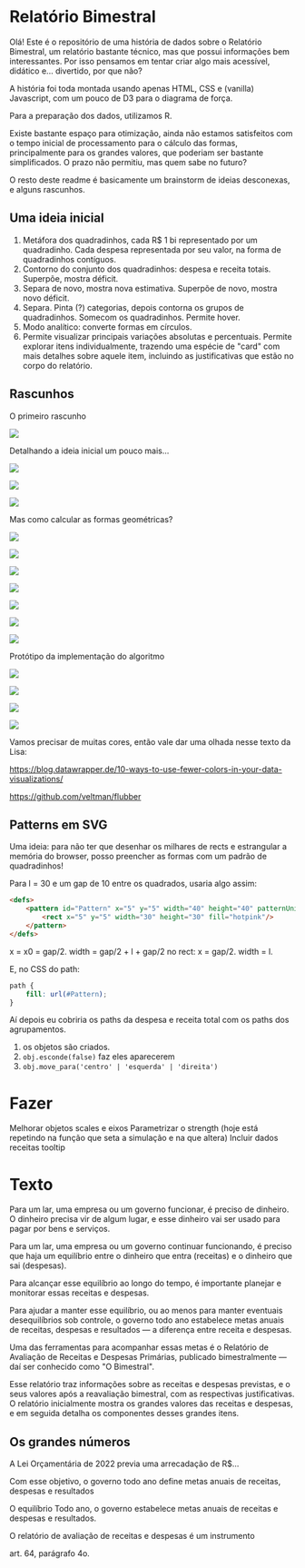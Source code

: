 # Relatório Bimestral

Olá! Este é o repositório de uma história de dados sobre o Relatório Bimestral, um relatório bastante técnico, mas que possui informações bem interessantes. Por isso pensamos em tentar criar algo mais acessível, didático e... divertido, por que não?

A história foi toda montada usando apenas HTML, CSS e (vanilla) Javascript, com um pouco de D3 para o diagrama de força.

Para a preparação dos dados, utilizamos R.

Existe bastante espaço para otimização, ainda não estamos satisfeitos com o tempo inicial de processamento para o cálculo das formas, principalmente para os grandes valores, que poderiam ser bastante simplificados. O prazo não permitiu, mas quem sabe no futuro?

O resto deste readme é basicamente um brainstorm de ideias desconexas, e alguns rascunhos.

## Uma ideia inicial

1. Metáfora dos quadradinhos, cada R$ 1 bi representado por um quadradinho. Cada despesa representada por seu valor, na forma de quadradinhos contíguos.
2. Contorno do conjunto dos quadradinhos: despesa e receita totais. Superpõe, mostra déficit.
3. Separa de novo, mostra nova estimativa. Superpõe de novo, mostra novo déficit.
4. Separa. Pinta (?) categorias, depois contorna os grupos de quadradinhos. Somecom os quadradinhos. Permite hover.
5. Modo analítico: converte formas em círculos.
6. Permite visualizar principais variações absolutas e percentuais. Permite explorar itens individualmente, trazendo uma espécie de "card" com mais detalhes sobre aquele item, incluindo as justificativas que estão no corpo do relatório.

## Rascunhos

O primeiro rascunho

![](./inspiration/bimestral-sketch-01.jpeg)

Detalhando a ideia inicial um pouco mais...

![](./inspiration/bimestral-sketch-1_1.jpg)

![](./inspiration/bimestral-sketch-1_2.jpg)

![](./inspiration/bimestral-sketch-1_3.jpg)

Mas como calcular as formas geométricas?

![](./inspiration/projeto-bimestral_1.jpg)

![](./inspiration/projeto-bimestral_2.jpg)

![](./inspiration/projeto-bimestral_3.jpg)

![](./inspiration/projeto-bimestral_4.jpg)

![](./inspiration/projeto-bimestral_5.jpg)

![](./inspiration/projeto-bimestral_6.jpg)

![](./inspiration/projeto-bimestral_7.jpg)

Protótipo da implementação do algoritmo

![](./inspiration/prototipo-1.png)

![](./inspiration/prototipo-2.png)

![](./inspiration/prototipo-3.png)

![](./inspiration/prototipo-4.png)


Vamos precisar de muitas cores, então vale dar uma olhada nesse texto da Lisa:

https://blog.datawrapper.de/10-ways-to-use-fewer-colors-in-your-data-visualizations/

https://github.com/veltman/flubber


## Patterns em SVG

Uma ideia: para não ter que desenhar os milhares de rects e estrangular a memória do browser, posso preencher as formas com um padrão de quadradinhos!

Para l = 30 e um gap de 10 entre os quadrados, usaria algo assim:

```html
<defs>             
    <pattern id="Pattern" x="5" y="5" width="40" height="40" patternUnits="userSpaceOnUse">
        <rect x="5" y="5" width="30" height="30" fill="hotpink"/>
    </pattern>
</defs>
```

x = x0 = gap/2.
width = gap/2 + l + gap/2
no rect:
x = gap/2.
width = l.

E, no CSS do path: 

```css
path {
    fill: url(#Pattern);
}
```

Aí depois eu cobriria os paths da despesa e receita total com os paths dos agrupamentos.

1. os objetos são criados.
2. `obj.esconde(false)` faz eles aparecerem
3. `obj.move_para('centro' | 'esquerda' | 'direita')`

# Fazer

Melhorar objetos scales e eixos
Parametrizar o strength (hoje está repetindo na função que seta a simulação e na que altera)
Incluir dados receitas
tooltip

# Texto

Para um lar, uma empresa ou um governo funcionar, é preciso de dinheiro. O dinheiro precisa vir de algum lugar, e esse dinheiro vai ser usado para pagar por bens e serviços.

Para um lar, uma empresa ou um governo continuar funcionando, é preciso que haja um equilíbrio entre o dinheiro que entra (receitas) e o dinheiro que sai (despesas).

Para alcançar esse equilíbrio ao longo do tempo, é importante planejar e monitorar essas receitas e despesas.

Para ajudar a manter esse equilíbrio, ou ao menos para manter eventuais desequilíbrios sob controle, o governo todo ano estabelece metas anuais de receitas, despesas e resultados &mdash; a diferença entre receita e despesas.

Uma das ferramentas para acompanhar essas metas é o Relatório de Avaliação de Receitas e Despesas Primárias, publicado bimestralmente &mdash; daí ser conhecido como "O Bimestral".

Esse relatório traz informações sobre as receitas e despesas previstas, e o seus valores após a reavaliação bimestral, com as respectivas justificativas. O relatório inicialmente mostra os grandes valores das receitas e despesas, e em seguida detalha os componentes desses grandes itens.

## Os grandes números

A Lei Orçamentária de 2022 previa uma arrecadação de R$... 



Com esse objetivo, o governo todo ano define metas anuais de receitas, despesas e resultados






O equilíbrio
Todo ano, o governo estabelece metas anuais de receitas e despesas e resultados.

O relatório de avaliação de receitas e despesas é um instrumento

art. 64, parágrafo 4o.